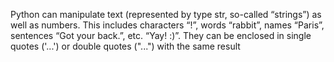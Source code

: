 Python can manipulate text (represented by type str, so-called “strings”) as well as numbers. This includes characters “!”, words “rabbit”, names “Paris”, sentences “Got your back.”, etc. “Yay! :)”. They can be enclosed in single quotes ('...') or double quotes ("...") with the same result
